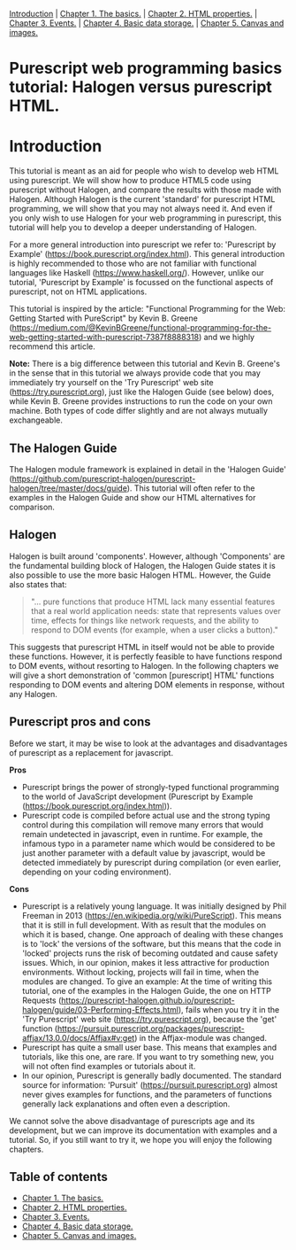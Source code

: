 [Introduction](./Introduction.md) | [Chapter 1. The basics.](./Chapter1.md) | [Chapter 2. HTML properties.](./Chapter2.md) | [Chapter 3. Events.](./Chapter3.md) | [Chapter 4. Basic data storage.](./Chapter4.md) | [Chapter 5. Canvas and images.](./Chapter5.md)

# Purescript web programming basics tutorial: Halogen versus purescript HTML.
# Introduction
 This tutorial is meant as an aid for people who wish to develop web HTML using purescript. We will show how to produce HTML5 code using purescript without Halogen, and compare the results with those made with Halogen. Although Halogen is the current 'standard' for purescript HTML programming, we will show that you may not always need it. And even if you only wish to use Halogen for your web programming in purescript, this tutorial will help you to develop a deeper understanding of Halogen. 
 
 For a more general introduction into purescript we refer to: 'Purescript by Example' (https://book.purescript.org/index.html). This general introduction is highly recommended to those who are not familiar with functional languages like Haskell (https://www.haskell.org/). However, unlike our tutorial, 'Purescript by Example' is focussed on the functional aspects of purescript, not on HTML applications.

This tutorial is inspired by the article: "Functional Programming for the Web: Getting Started with PureScript" by Kevin B. Greene (https://medium.com/@KevinBGreene/functional-programming-for-the-web-getting-started-with-purescript-7387f8888318) and we highly recommend this article. 

**Note:** There is a big difference between this tutorial and Kevin B. Greene's in the sense that in this tutorial we always provide code that you may immediately try yourself on the 'Try Purescript' web site (https://try.purescript.org), just like the Halogen Guide (see below) does, while Kevin B. Greene provides instructions to run the code on your own machine. Both types of code differ slightly and are not always mutually exchangeable.
## The Halogen Guide
The Halogen module framework is explained in detail in the 'Halogen Guide' (https://github.com/purescript-halogen/purescript-halogen/tree/master/docs/guide). This tutorial will often refer to the examples in the Halogen Guide and show our HTML alternatives for comparison.
## Halogen 
Halogen is built around 'components'. However, although 'Components' are the fundamental building block of Halogen, the Halogen Guide states it is also possible to use the more basic Halogen HTML. However, the Guide also states that: 

>"... pure functions that produce HTML lack many essential features that a real world application needs: state that represents values over time, effects for things like network requests, and the ability to respond to DOM events (for example, when a user clicks a button)."

This suggests that purescript HTML in itself would not be able to provide these functions. However, it is perfectly feasible to have functions respond to DOM events, without resorting to Halogen. In the following chapters we will give a short demonstration of 'common [purescript] HTML' functions responding to DOM events and altering DOM elements in response, without any Halogen.

## Purescript pros and cons
Before we start, it may be wise to look at the advantages and disadvantages of purescript as a replacement for javascript.

**Pros**
- Purescript brings the power of strongly-typed functional programming to the world of JavaScript development (Purescript by Example (https://book.purescript.org/index.html)).
- Purescript code is compiled before actual use and the strong typing control during this compilation will remove many errors that would remain undetected in javascript, even in runtime. For example, the infamous typo in a parameter name which would be considered to be just another parameter with a default value by javascript, would be detected immediately by purescript during compilation (or even earlier, depending on your coding environment).

**Cons**
- Purescript is a relatively young language. It was initially designed by Phil Freeman in 2013 (https://en.wikipedia.org/wiki/PureScript). This means that it is still in full development. With as result that the modules on which it is based, change. One approach of dealing with these changes is to 'lock' the versions of the software, but this means that the code in 'locked' projects runs the risk of becoming outdated and cause safety issues. Which, in our opinion, makes it less attractive for production environments. Without locking, projects will fail in time, when the modules are changed. To give an example: At the time of writing this tutorial, one of the examples in the Halogen Guide, the one on HTTP Requests (https://purescript-halogen.github.io/purescript-halogen/guide/03-Performing-Effects.html), fails when you try it in the 'Try Purescript' web site (https://try.purescript.org), because the 'get' function (https://pursuit.purescript.org/packages/purescript-affjax/13.0.0/docs/Affjax#v:get) in the Affjax-module was changed.
- Purescript has quite a small user base. This means that examples and tutorials, like this one, are rare. If you want to try something new, you will not often find examples or tutorials about it.
- In our opinion, Purescript is generally badly documented. The standard source for information: 'Pursuit' (https://pursuit.purescript.org) almost never gives examples for functions, and the parameters of functions generally lack explanations and often even a description.

We cannot solve the above disadvantage of purescripts age and its development, but we can improve its documentation with examples and a tutorial. So, if you still want to try it, we hope you will enjoy the following chapters.


## Table of contents
- [Chapter 1. The basics.](./Chapter1.md)
- [Chapter 2. HTML properties.](./Chapter2.md)
- [Chapter 3. Events.](./Chapter3.md)
- [Chapter 4. Basic data storage.](./Chapter4.md)
- [Chapter 5. Canvas and images.](./Chapter5.md)
